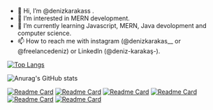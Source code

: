 - 👋 Hi, I’m @denizkarakass .
- 👀 I’m interested in MERN development.
- 🌱 I’m currently learning Javascript, MERN, Java devolopment and computer science.
- 📫 How to reach me with instagram (@denizkarakas__ or @freelancedeniz) or Linkedln (@deniz-karakaş-).


[![Top Langs](https://github-readme-stats.vercel.app/api/top-langs/?username=denizkarakass&langs_count=10&layout=compact)](https://github.com/anuraghazra/github-readme-stats)

![Anurag's GitHub stats](https://github-readme-stats.vercel.app/api?username=denizkarakass&show_icons=true&theme=radical)

[![Readme Card](https://github-readme-stats.vercel.app/api/pin/?username=denizkarakass&repo=kutuphane-sistemi)](https://github.com/anuraghazra/github-readme-stats)
[![Readme Card](https://github-readme-stats.vercel.app/api/pin/?username=denizkarakass&repo=avukat-sitesi-nodejs)](https://github.com/anuraghazra/github-readme-stats)
[![Readme Card](https://github-readme-stats.vercel.app/api/pin/?username=denizkarakass&repo=freelancer-marketing-app)](https://github.com/anuraghazra/github-readme-stats)
[![Readme Card](https://github-readme-stats.vercel.app/api/pin/?username=denizkarakass&repo=video-chat-app)](https://github.com/anuraghazra/github-readme-stats)
[![Readme Card](https://github-readme-stats.vercel.app/api/pin/?username=denizkarakass&repo=smart-edu)](https://github.com/anuraghazra/github-readme-stats)
[![Readme Card](https://github-readme-stats.vercel.app/api/pin/?username=denizkarakass&repo=basit-sosyal-medya-uyg)](https://github.com/anuraghazra/github-readme-stats)



<!---
denizkarakass/denizkarakass is a ✨ special ✨ repository because its `README.md` (this file) appears on your GitHub profile.
You can click the Preview link to take a look at your changes.
--->


